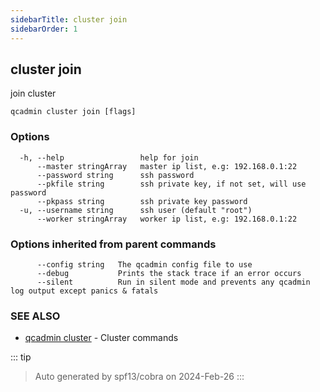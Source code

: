 ```yaml
---
sidebarTitle: cluster join
sidebarOrder: 1
---
```


## cluster join

join cluster

```
qcadmin cluster join [flags]
```

### Options

```
  -h, --help                 help for join
      --master stringArray   master ip list, e.g: 192.168.0.1:22
      --password string      ssh password
      --pkfile string        ssh private key, if not set, will use password
      --pkpass string        ssh private key password
  -u, --username string      ssh user (default "root")
      --worker stringArray   worker ip list, e.g: 192.168.0.1:22
```

### Options inherited from parent commands

```
      --config string   The qcadmin config file to use
      --debug           Prints the stack trace if an error occurs
      --silent          Run in silent mode and prevents any qcadmin log output except panics & fatals
```

### SEE ALSO

* [qcadmin cluster](cluster.md)	 - Cluster commands

::: tip
>Auto generated by spf13/cobra on 2024-Feb-26
:::